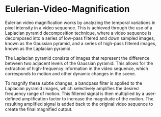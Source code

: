# Eulerian-Video-Magnification
Eulerian video magnification works by analyzing the temporal variations in pixel intensity in a video sequence. This is achieved through the use of a Laplacian pyramid decomposition technique, where a video sequence is decomposed into a series of low-pass filtered and down sampled images, known as the Gaussian pyramid, and a series of high-pass filtered images, known as the Laplacian pyramid.

The Laplacian pyramid consists of images that represent the difference between two adjacent levels of the Gaussian pyramid. This allows for the extraction of high-frequency information in the video sequence, which corresponds to motion and other dynamic changes in the scene.

To magnify these subtle changes, a bandpass filter is applied to the Laplacian pyramid images, which selectively amplifies the desired frequency range of motion. This filtered signal is then multiplied by a user-defined amplification factor to increase the magnitude of the motion. The resulting amplified signal is added back to the original video sequence to create the final magnified output.
